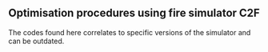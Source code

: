 ## Optimisation procedures using fire simulator C2F 

The codes found here correlates to specific versions of the simulator and can be outdated. 
